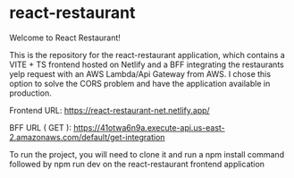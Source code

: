 # react-restaurant

Welcome to React Restaurant!

This is the repository for the react-restaurant application, which contains a VITE + TS frontend hosted on Netlify and a BFF integrating the  restaurants yelp request with an AWS Lambda/Api Gateway from AWS.
I chose this option to solve the CORS problem and have the application available in production.

Frontend URL: https://react-restaurant-net.netlify.app/

BFF URL ( GET ): https://41otwa6n9a.execute-api.us-east-2.amazonaws.com/default/get-integration

To run the project, you will need to clone it and run a npm install command followed by npm run dev on the react-restaurant frontend application




